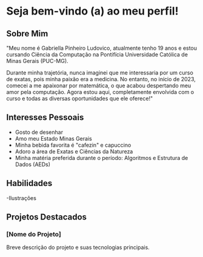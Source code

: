 
# Seja bem-vindo (a) ao meu perfil!

## Sobre Mim
"Meu nome é Gabriella Pinheiro Ludovico, atualmente tenho 19 anos e estou cursando Ciência da Computação na Pontifícia Universidade Católica de Minas Gerais (PUC-MG).

Durante minha trajetória, nunca imaginei que me interessaria por um curso de exatas, pois minha paixão era a medicina. No entanto, no início de 2023, comecei a me apaixonar por matemática, o que acabou despertando meu amor pela computação. Agora estou aqui, completamente envolvida com o curso e todas as diversas oportunidades que ele oferece!"

## Interesses Pessoais
- Gosto de desenhar
- Amo meu Estado Minas Gerais
- Minha bebida favorita é "cafezin" e capuccino
- Adoro a área de Exatas e Ciências da Natureza
- Minha matéria preferida durante o período: Algoritmos e Estrutura de Dados (AEDs)

## Habilidades
 -Ilustrações 
## Projetos Destacados

### [Nome do Projeto]

Breve descrição do projeto e suas tecnologias principais.


